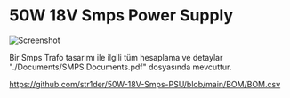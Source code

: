 # 50W 18V Smps Power Supply

![Screenshot](https://github.com/str1der/50W-18V-Smps-PSU/blob/main/50w%20Flayback%2018V.png)

Bir Smps Trafo tasarımı ile ilgili tüm hesaplama ve detaylar "./Documents/SMPS Documents.pdf" dosyasında mevcuttur. 

https://github.com/str1der/50W-18V-Smps-PSU/blob/main/BOM/BOM.csv
